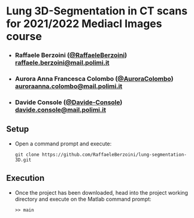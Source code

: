 # Lung 3D-Segmentation in CT scans for 2021/2022 Mediacl Images course


- ###  Raffaele Berzoini  ([@RaffaeleBerzoini](https://github.com/RaffaeleBerzoini)) <br> raffaele.berzoini@mail.polimi.it
- ###  Aurora Anna Francesca Colombo ([@AuroraColombo](https://github.com/AuroraColombo)) <br> auroraanna.colombo@mail.polimi.it
- ###  Davide Console ([@Davide-Console](https://github.com/Davide-Console)) <br> davide.console@mail.polimi.it



## Setup 

- Open a command prompt and execute:
    ```console
    git clone https://github.com/RaffaeleBerzoini/lung-segmentation-3D.git
    ```

## Execution

- Once the project has been downloaded, head into the project working directory and execute on the Matlab command prompt: 
    ```shell
    >> main
    ```
    

